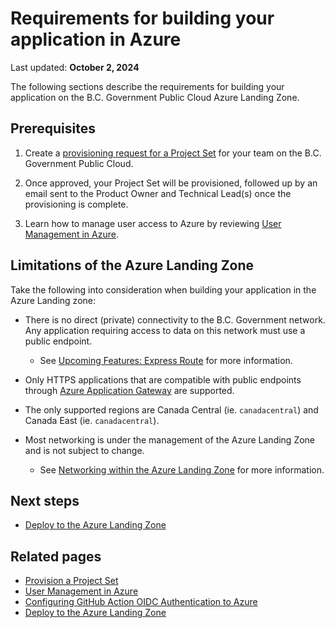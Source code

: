 # Requirements for building your application in Azure

Last updated: **October 2, 2024**

The following sections describe the requirements for building your application on the B.C. Government Public Cloud Azure Landing Zone.

## Prerequisites

1. Create a [provisioning request for a Project Set](../../get-started/provision-a-project-set.md) for your team on the B.C. Government Public Cloud.

2. Once approved, your Project Set will be provisioned, followed up by an email sent to the Product Owner and Technical Lead(s) once the provisioning is complete.

3. Learn how to manage user access to Azure by reviewing [User Management in Azure](user-management.md).

## Limitations of the Azure Landing Zone

Take the following into consideration when building your application in the Azure Landing zone:

* There is no direct (private) connectivity to the B.C. Government network. Any application requiring access to data on this network must use a public endpoint.
  * See [Upcoming Features: Express Route](../upcoming-features/express-route.md) for more information.

* Only HTTPS applications that are compatible with public endpoints through [Azure Application Gateway](https://learn.microsoft.com/en-us/azure/application-gateway/overview) are supported.

* The only supported regions are Canada Central (ie. `canadacentral`) and Canada East (ie. `canadacentral`).

* Most networking is under the management of the Azure Landing Zone and is not subject to change.
  * See [Networking within the Azure Landing Zone](networking.md) for more information.

## Next steps

* [Deploy to the Azure Landing Zone](deploy-to-the-azure-landing-zone.md)

## Related pages

* [Provision a Project Set](../../get-started/provision-a-project-set.md)
* [User Management in Azure](user-management.md)
* [Configuring GitHub Action OIDC Authentication to Azure](deploy-to-the-azure-landing-zone.md#configuring-github-action-oidc-authentication-to-azure)
* [Deploy to the Azure Landing Zone](deploy-to-the-azure-landing-zone.md)
